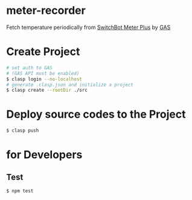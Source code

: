 # meter-recorder
Fetch temperature periodically from [SwitchBot Meter Plus](https://us.switch-bot.com/products/switchbot-meter-plus) by [GAS](https://www.google.com/script/start/)

# Create Project

```bash
# set auth to GAS
# (GAS API must be enabled)
$ clasp login --no-localhost
# generate .clasp.json and initialize a project
$ clasp create --rootDir ./src
```

# Deploy source codes to the Project

```bash
$ clasp push
```

# for Developers

## Test

```bash
$ npm test
```
